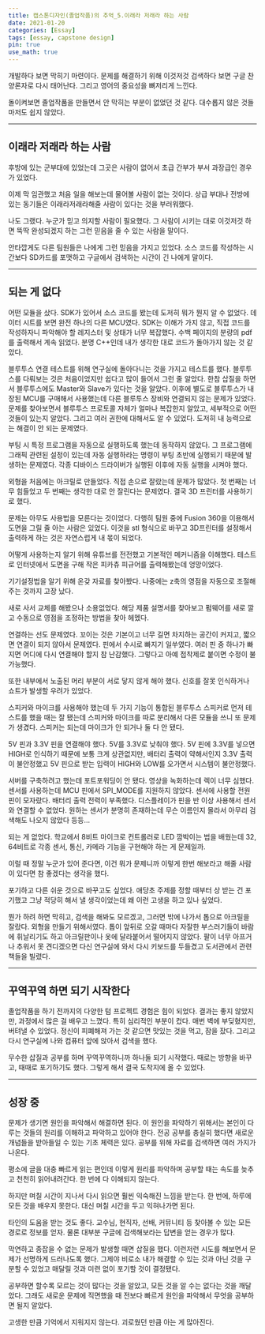 ```yaml
---
title: 캡스톤디자인(졸업작품)의 추억_5.이래라 저래라 하는 사람
date: 2021-01-20 
categories: [Essay]
tags: [essay, capstone design]
pin: true
use_math: true
---
```


개발하다 보면 막히기 마련이다. 문제를 해결하기 위해 이것저것 검색하다 보면 구글 찬양론자로 다시 태어난다. 그리고 영어의 중요성을 뼈저리게 느낀다.  
  
돌이켜보면 졸업작품을 만들면서 안 막히는 부분이 없었던 것 같다. 대수롭지 않은 것들마저도 쉽지 않았다.  

*****

## __이래라 저래라 하는 사람__

후방에 있는 군부대에 있었는데 그곳은 사람이 없어서 초급 간부가 부서 과장급인 경우가 있었다.  
  
이제 막 임관했고 처음 일을 해보는데 물어볼 사람이 없는 것이다. 상급 부대나 전방에 있는 동기들은 이래라저래라해줄 사람이 있다는 것을 부러워했다.  
  
나도 그랬다. 누군가 믿고 의지할 사람이 필요했다. 그 사람이 시키는 대로 이것저것 하면 뚝딱 완성되겠지 하는 그런 믿음을 줄 수 있는 사람을 말이다.  
  
안타깝게도 다른 팀원들은 나에게 그런 믿음을 가지고 있었다. 소스 코드를 작성하는 시간보다 SD카드를 포맷하고 구글에서 검색하는 시간이 긴 나에게 말이다.  

*****

## __되는 게 없다__

어떤 모듈을 샀다. SDK가 있어서 소스 코드를 봤는데 도저히 뭐가 뭔지 알 수 없었다. 데이터 시트를 보면 완전 하나의 다른 MCU였다. SDK는 이해가 가지 않고, 직접 코드를 작성하자니 파악해야 할 레지스터 및 상태가 너무 복잡했다. 수백 페이지의 분량의 pdf를 출력해서 계속 읽었다. 분명 C++인데 내가 생각한 대로 코드가 돌아가지 않는 것 같았다.  
  
블루투스 연결 테스트를 위해 연구실에 돌아다니는 것을 가지고 테스트를 했다. 블루투스를 다뤄보는 것은 처음이었지만 쉽다고 많이 들어서 그런 줄 알았다. 한참 삽질을 하면서 블루투스에도 Master와 Slave가 있다는 것을 알았다. 이후에 별도로 블루투스가 내장된 MCU를 구매해서 사용했는데 다른 블루투스 장비와 연결되지 않는 문제가 있었다. 문제를 찾아보면서 블루투스 프로토콜 자체가 얼마나 복잡한지 알았고, 세부적으로 어떤 것들이 있는지 알았다. 그리고 여러 권한에 대해서도 알 수 있었다. 도저히 내 능력으로는 해결이 안 되는 문제였다.  
  
부팅 시 특정 프로그램을 자동으로 실행하도록 했는데 동작하지 않았다. 그 프로그램에 그래픽 관련된 설정이 있는데 자동 실행하라는 명령이 부팅 초반에 실행되기 때문에 발생하는 문제였다. 각종 디바이스 드라이버가 실행된 이후에 자동 실행을 시켜야 했다.  
  
외형을 처음에는 아크릴로 만들었다. 직접 손으로 잘랐는데 문제가 많았다. 첫 번째는 너무 힘들었고 두 번째는 생각한 대로 안 잘린다는 문제였다. 결국 3D 프린터를 사용하기로 했다.  
  
문제는 아무도 사용법을 모른다는 것이었다. 다행히 팀원 중에 Fusion 360을 이용해서 도면을 그릴 줄 아는 사람은 있었다. 이것을 stl 형식으로 바꾸고 3D프린터를 설정해서 출력하게 하는 것은 자연스럽게 내 몫이 되었다.  
  
어떻게 사용하는지 알기 위해 유튜브를 전전했고 기본적인 메커니즘을 이해했다. 테스트로 인터넷에서 도면을 구해 작은 피카츄 피규어를 출력해봤는데 엉망이었다.  
  
기기설정법을 알기 위해 온갖 자료를 찾아봤다. 나중에는 z축의 영점을 자동으로 조절해주는 것까지 고장 났다.  
  
새로 사서 교체를 해봤으나 소용없었다. 해당 제품 설명서를 찾아보고 펌웨어를 새로 깔고 수동으로 영점을 조정하는 방법을 찾아 헤멨다.  
  
연결하는 선도 문제였다. 꼬이는 것은 기본이고 너무 길면 차지하는 공간이 커지고, 짧으면 연결이 되지 않아서 문제였다. 핀에서 수시로 빠지기 일쑤였다. 여러 핀 중 하나가 빠지면 어디에 다시 연결해야 할지 참 난감했다. 그렇다고 아예 접착제로 붙이면 수정이 불가능했다.  
  
또한 내부에서 노출된 머리 부분이 서로 닿지 않게 해야 했다. 신호를 잘못 인식하거나 쇼트가 발생할 우려가 있었다.  
  
스피커와 마이크를 사용해야 했는데 두 가지 기능이 통합된 블루투스 스피커로 먼저 테스트를 했을 때는 잘 됐는데 스피커와 마이크를 따로 분리해서 다른 모듈을 쓰니 또 문제가 생겼다. 스피커는 되는데 마이크가 안 되거나 둘 다 안 됐다.  
  
5V 핀과 3.3V 핀을 연결해야 했다. 5V를 3.3V로 낮춰야 했다. 5V 핀에 3.3V를 넣으면 HIGH로 인식하기 때문에 보통 크게 상관없지만, 배터리 출력이 약해서인지 3.3V 출력이 불안정했고 5V 핀으로 받는 입력이 HIGH와 LOW를 오가면서 시스템이 불안정했다.  
  
서버를 구축하려고 했는데 포트포워딩이 안 됐다. 영상을 녹화하는데 렉이 너무 심했다. 센서를 사용하는데 MCU 핀에서 SPI_MODE를 지원하지 않았다. 센서에 사용할 전원 핀이 모자랐다. 배터리 출력 전력이 부족했다. 디스플레이가 핀을 반 이상 사용해서 센서와 연결할 수 없었다. 원하는 센서가 분명히 존재하는데 무슨 이름인지 몰라서 아무리 검색해도 나오지 않았다 등등…  
  
되는 게 없었다. 학교에서 8비트 마이크로 컨트롤러로 LED 깜박이는 법을 배웠는데 32, 64비트로 각종 센서, 통신, 카메라 기능을 구현해야 하는 게 문제일까.  
  
이럴 때 정말 누군가 있어 준다면, 이건 뭐가 문제니까 이렇게 한번 해보라고 해줄 사람이 있다면 참 좋겠다는 생각을 했다.  
  
포기하고 다른 쉬운 것으로 바꾸고도 싶었다. 애당초 주제를 정할 때부터 상 받는 건 포기했고 그냥 적당히 해서 낼 생각이었는데 왜 이런 고생을 하고 있나 싶었다.  
  
뭔가 하려 하면 막히고, 검색을 해봐도 모르겠고, 그러면 밖에 나가서 톱으로 아크릴을 잘랐다. 외형을 만들기 위해서였다. 톱이 앞뒤로 오갈 때마다 자잘한 부스러기들이 바람에 휘날리기도 하고 아크릴판이나 옷에 달라붙어서 떨어지지 않았다. 팔이 너무 아프거나 추워서 못 견디겠으면 다신 연구실에 와서 다시 키보드를 두들겼고 도서관에서 관련 책들을 빌렸다.  

*****

## __꾸역꾸역 하면 되기 시작한다__

졸업작품을 하기 전까지의 다양한 텀 프로젝트 경험은 힘이 되었다. 결과는 좋지 않았지만, 과정에서 많은 걸 배우고 느꼈다. 특히 심리적인 부분이 컸다. 매번 벽에 부딪혔지만, 버텨낼 수 있었다. 정신이 피폐해져 가는 것 같으면 맛있는 것을 먹고, 잠을 잤다. 그리고 다시 연구실에 나와 컴퓨터 앞에 앉아서 검색을 했다.  
  
무수한 삽질과 공부를 하며 꾸역꾸역하니까 하나둘 되기 시작했다. 때로는 방향을 바꾸고, 때때로 포기하기도 했다. 그렇게 해서 결국 도착지에 올 수 있었다.  

*****

## __성장 중__

문제가 생기면 원인을 파악해서 해결하면 된다. 이 원인을 파악하기 위해서는 본인이 다루는 것들의 원리를 이해하고 파악하고 있어야 한다. 전공 공부를 충실히 했다면 새로운 개념들을 받아들일 수 있는 기초 체력은 있다. 공부를 위해 자료를 검색하면 여러 가지가 나온다.  

평소에 글을 대충 빠르게 읽는 편인데 이렇게 원리를 파악하며 공부할 때는 속도를 늦추고 천천히 읽어내려간다. 한 번에 다 이해되지 않는다.  
  
하지만 며칠 시간이 지나서 다시 읽으면 훨씬 익숙해진 느낌을 받는다. 한 번에, 하루에 모든 것을 배우지 못한다. 대신 며칠 시간을 두고 익혀나가면 된다.  
  
타인의 도움을 받는 것도 좋다. 교수님, 현직자, 선배, 커뮤니티 등 찾아볼 수 있는 모든 경로로 정보를 얻자. 물론 대부분 구글에 검색해보라는 답변을 얻는 경우가 많다.  
  
막연하고 종잡을 수 없는 문제가 발생할 때면 삽질을 했다. 이런저런 시도를 해보면서 문제가 선명하게 드러나도록 했다. 그제야 비로소 내가 해결할 수 있는 것과 아닌 것을 구분할 수 있었고 매달릴 것과 미련 없이 포기할 것이 결정됐다.  
  
공부하면 할수록 모르는 것이 많다는 것을 알았고, 모든 것을 알 수는 없다는 것을 깨달았다. 그래도 새로운 문제에 직면했을 때 전보다 빠르게 원인을 파악해서 무엇을 공부하면 될지 알았다.  
  
고생한 만큼 기억에서 지워지지 않는다. 괴로웠던 만큼 아는 게 많아진다.  
